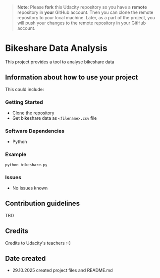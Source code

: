 >**Note**: Please **fork** this Udacity repository so you have a **remote** repository in **your** GitHub account. Then you can clone the remote repository to your local machine. Later, as a part of the project, you will push your changes to the remote repository in your GitHub account.


# Bikeshare Data Analysis

This project provides a tool to analyse bikeshare data 

## Information about how to use your project

This could include:

### Getting Started

- Clone the repository
- Get bikeshare data as `<filename>.csv` file

### Software Dependencies

- Python

### Example

```
python bikeshare.py
```

### Issues

- No Issues known

## Contribution guidelines

TBD

## Credits

Credits to Udacity's teachers :-)

## Date created

* 29.10.2025 created project files and README.md